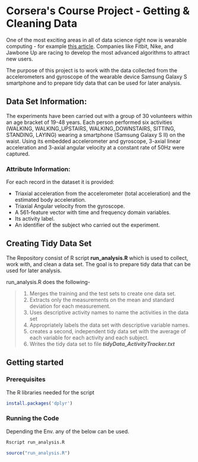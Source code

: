 # Corsera's Course Project - Getting & Cleaning Data
One of the most exciting areas in all of data science right now is wearable computing - for example [this article](<http://www.insideactivitytracking.com/data-science-activity-tracking-and-the-battle-for-the-worlds-top-sports-brand/>). Companies like Fitbit, Nike, and Jawbone Up are racing to develop the most advanced algorithms to attract new users.

The purpose of this project is to work with the data collected from the accelerometers and gyroscope of the wearable device Samsung Galaxy S smartphone and to prepare tidy data that can be used for later analysis.

## Data Set Information:

The experiments have been carried out with a group of 30 volunteers within an age bracket of 19-48 years. Each person performed six activities (WALKING, WALKING_UPSTAIRS, WALKING_DOWNSTAIRS, SITTING, STANDING, LAYING) wearing a smartphone (Samsung Galaxy S II) on the waist. Using its embedded accelerometer and gyroscope, 3-axial linear acceleration and 3-axial angular velocity at a constant rate of 50Hz were captured.  

### Attribute Information:

For each record in the dataset it is provided: 
- Triaxial acceleration from the accelerometer (total acceleration) and the estimated body acceleration. 
- Triaxial Angular velocity from the gyroscope. 
- A 561-feature vector with time and frequency domain variables. 
- Its activity label. 
- An identifier of the subject who carried out the experiment.

## Creating Tidy Data Set 
The Repository consist of R script **run_analysis.R** which is used to collect, work with, and clean a data set. The goal is to prepare tidy data that can be used for later analysis.

run_analysis.R does the following-
> 1. Merges the training and the test sets to create one data set.
> 2. Extracts only the measurements on the mean and standard deviation for each measurement.
> 3. Uses descriptive activity names to name the activities in the data set
> 4. Appropriately labels the data set with descriptive variable names.
> 5. creates a second, independent tidy data set with the average of each variable for each activity and each subject.
> 6. Writes the tidy data set to file ***tidyData_ActivityTracker.txt***

## Getting started
### Prerequisites
The R libraries needed for the script
```R
install.packages('dplyr')
```
### Running the Code
Depending the Env. any of the below can be used.

```R
Rscript run_analysis.R
```
```R
source("run_analysis.R")
```

